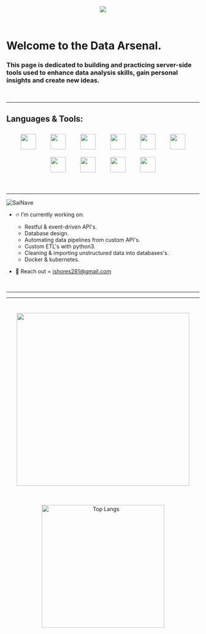 
<p align="center"> 
  <img src="https://user-images.githubusercontent.com/52839097/196554542-4747f745-3040-4d5a-87f1-fffa22997873.png"/>
  </p>


<br>

# Welcome to the Data Arsenal. 

### This page is dedicated to building and practicing server-side tools used to enhance data analysis skills, gain personal insights and create new ideas. 


<br>

-----

## Languages & Tools:
 

<p align="center"> 
  <a href="https://aws.amazon.com/ec2/"><img width="40" hspace="17" vspace="10" src="https://user-images.githubusercontent.com/52839097/196538073-a7d41d8b-082e-47c0-a786-4dcb4e9f94cd.svg"/></a>
  <a href="https://www.heroku.com/"><img width="40" hspace="17" vspace="10" src="https://user-images.githubusercontent.com/52839097/196539712-2496cfb9-5284-4414-88b8-95bda1cc28cc.svg"/></a>
  <a href="https://getbootstrap.com/"><img width="40" hspace="17" vspace="10" src="https://user-images.githubusercontent.com/52839097/196808058-b5dc4496-ca74-41dc-8e6d-5cf89cb33a74.svg"/></a>
  <a href="https://ubuntu.com/"><img width="40" hspace="17" vspace="10" src="https://user-images.githubusercontent.com/52839097/196541420-92e159d1-ee1a-421f-a274-06a304fb1687.svg"/></a>
  <a href="https://www.python.org/"><img width="40" hspace="17" vspace="10" src="https://user-images.githubusercontent.com/52839097/196538956-97c8ce36-abad-4f3b-a133-5552e8b630fe.svg"/></a>
  <a href="https://www.mysql.com/"><img width="40" hspace="17" vspace="10" src="https://user-images.githubusercontent.com/52839097/196539697-01091085-a89f-457e-af03-4c94692c5e42.svg"/></a>
  <a href="https://www.postgresql.org/"><img width="40" hspace="17" vspace="10" src="https://user-images.githubusercontent.com/52839097/196541997-9f3ab090-f5ac-45ca-a15f-b2a6aee380f7.svg"/></a>
  <a href="https://www.microsoft.com/en-us/sql-server/sql-server-2019"><img width="40" hspace="17" vspace="10" src="https://user-images.githubusercontent.com/52839097/196542082-d01e7638-e769-4a03-b916-0d8711ee6318.svg"/></a>
  <a href="https://www.microsoft.com/en-us/microsoft-365/excel"><img width="40" hspace="17" vspace="10" src="https://user-images.githubusercontent.com/52839097/196539726-dd6eb048-d2dc-46db-9d84-5104bedd6159.svg"/></a>
  <a href="https://www.vmware.com/"><img width="40" hspace="17" vspace="10" src="https://user-images.githubusercontent.com/52839097/196550181-3480d0ce-ae32-40bc-b6ed-2334cca59341.svg"/></a>
</p>
 
 

<br>

-----

</a><img src="https://komarev.com/ghpvc/?username=jshores281&style=flat&label=Profile visits" alt="SaiNave" /></a>



- :fire: I’m currently working on: 
  - Restful & event-driven API's.
  - Database design.
  - Automating data pipelines from custom API's.
  - Custom ETL's with python3.
  - Cleaning & importing unstructured data into databases's.
  - Docker & kubernetes. 




- :key: Reach out = jshores281@gmail.com

<br>

--------
--------


<p align="center"> 
  <a href="https://github.com/jshores281?tab=repositories"><img width="450" hspace="15" vspace="25" src="https://github-readme-stats.vercel.app/api?username=jshores281&show_icons=true&theme=dark" Jshores GitHub stats/></a>
  <a href="https://github.com/jshores281?tab=repositories"><img width="320"  hspace="15" vspace="25" src="https://github-readme-stats.vercel.app/api/top-langs/?username=jshores281&langs_count=8&theme=dark" alt="Top Langs"/></a>
</p>




